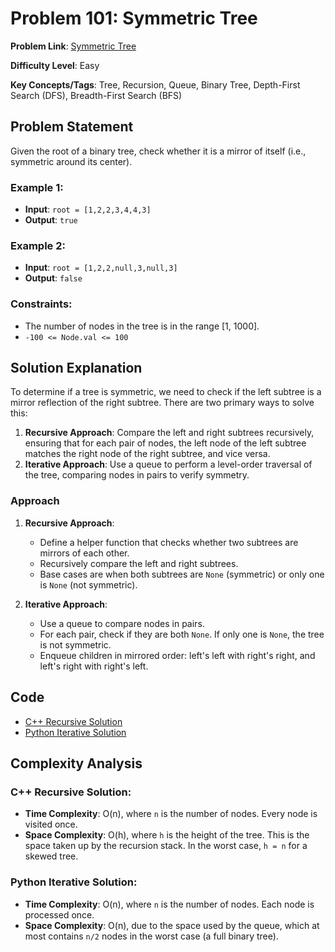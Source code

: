 # Problem 101: Symmetric Tree

**Problem Link**: [Symmetric Tree](https://leetcode.com/problems/symmetric-tree/)

**Difficulty Level**: Easy

**Key Concepts/Tags**: Tree, Recursion, Queue, Binary Tree, Depth-First Search (DFS), Breadth-First Search (BFS)

## Problem Statement

Given the root of a binary tree, check whether it is a mirror of itself (i.e., symmetric around its center).

### Example 1:
- **Input**: `root = [1,2,2,3,4,4,3]`
- **Output**: `true`
  
### Example 2:
- **Input**: `root = [1,2,2,null,3,null,3]`
- **Output**: `false`

### Constraints:
- The number of nodes in the tree is in the range [1, 1000].
- `-100 <= Node.val <= 100`

## Solution Explanation

To determine if a tree is symmetric, we need to check if the left subtree is a mirror reflection of the right subtree. There are two primary ways to solve this:
1. **Recursive Approach**: Compare the left and right subtrees recursively, ensuring that for each pair of nodes, the left node of the left subtree matches the right node of the right subtree, and vice versa.
2. **Iterative Approach**: Use a queue to perform a level-order traversal of the tree, comparing nodes in pairs to verify symmetry.

### Approach

1. **Recursive Approach**:
   - Define a helper function that checks whether two subtrees are mirrors of each other.
   - Recursively compare the left and right subtrees.
   - Base cases are when both subtrees are `None` (symmetric) or only one is `None` (not symmetric).

2. **Iterative Approach**:
   - Use a queue to compare nodes in pairs.
   - For each pair, check if they are both `None`. If only one is `None`, the tree is not symmetric.
   - Enqueue children in mirrored order: left's left with right's right, and left's right with right's left.

## Code
- [C++ Recursive Solution](./solution_1.cpp)
- [Python Iterative Solution](./solution_2.py)

## Complexity Analysis

### C++ Recursive Solution:
- **Time Complexity**: O(n), where `n` is the number of nodes. Every node is visited once.
- **Space Complexity**: O(h), where `h` is the height of the tree. This is the space taken up by the recursion stack. In the worst case, `h = n` for a skewed tree.

### Python Iterative Solution:
- **Time Complexity**: O(n), where `n` is the number of nodes. Each node is processed once.
- **Space Complexity**: O(n), due to the space used by the queue, which at most contains `n/2` nodes in the worst case (a full binary tree).
